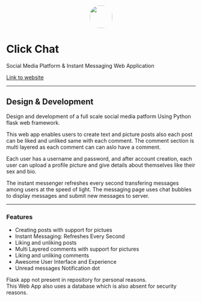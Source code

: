 <center><img src="https://hardope.pythonanywhere.com/static/icon.png" width=60 style="border-radius: 25px"></center>

# Click Chat

Social Media Platform & Instant Messaging Web Application<br>

[Link to website](https://hardope.pythonanywhere.com)

---

## Design & Development

Design and development of a full scale social media patform Using Python flask web framework.<br>

This web app enables users to create text and picture posts also each post can be liked and unliked same with each comment. The comment section is multi layered as each comment can can aslo have a comment.<br>

Each user has a username and password, and after account creation, each user can upload a profile picture and give details about themselves like their sex and bio.<br>

The instant messenger refreshes every second transfering messages among users at the speed of light. The messaging page uses chat bubbles to display messages and submit new messages to server.

---

### Features
* Creating posts with support for pictues
* Instant Messaging: Refreshes Every Second
* Liking and unliking posts
* Multi Layered comments with support for pictures
* Liking and unliking comments
* Awesome User Interface and Experience
* Unread messages Notification dot

Flask app not present in repository for personal reasons.<br>
This Web App also uses a database which is also absent for security reasons.